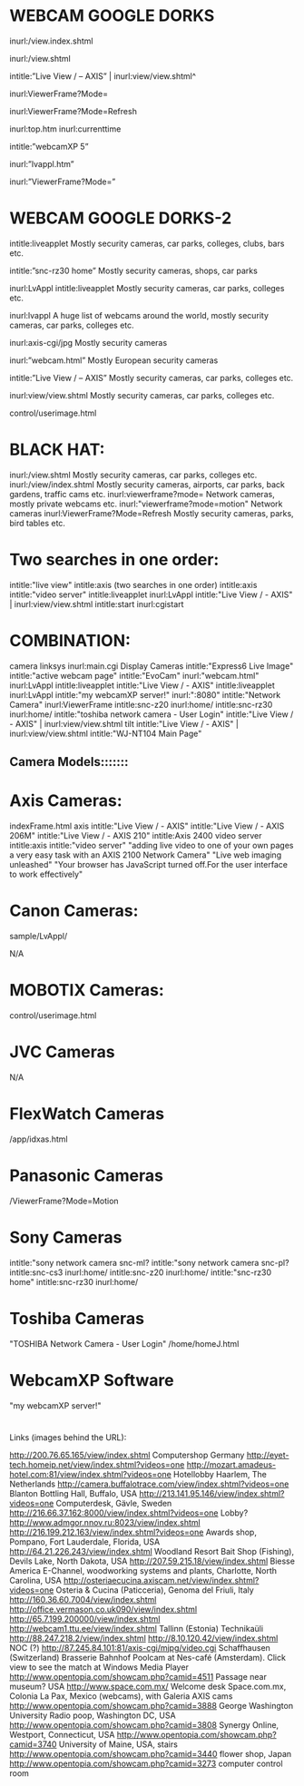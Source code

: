 # WEBCAM GOOGLE DORKS
 
inurl:/view.index.shtml
 
inurl:/view.shtml
 
intitle:”Live View / – AXIS” | inurl:view/view.shtml^
 
inurl:ViewerFrame?Mode=
 
inurl:ViewerFrame?Mode=Refresh

inurl:top.htm inurl:currenttime

intitle:”webcamXP 5”

inurl:”lvappl.htm”

inurl:”ViewerFrame?Mode=”

# WEBCAM GOOGLE DORKS-2

intitle:liveapplet Mostly security cameras, car parks, colleges, clubs, bars etc.

intitle:”snc-rz30 home” Mostly security cameras, shops, car parks

inurl:LvAppl intitle:liveapplet Mostly security cameras, car parks, colleges etc.

inurl:lvappl A huge list of webcams around the world, mostly security cameras, car parks, colleges
etc.

inurl:axis-cgi/jpg Mostly security cameras

inurl:”webcam.html” Mostly European security cameras

intitle:”Live View / – AXIS” Mostly security cameras, car parks, colleges etc.

inurl:view/view.shtml Mostly security cameras, car parks, colleges etc.

control/userimage.html

# BLACK HAT:
 
inurl:/view.shtml Mostly security cameras, car parks, colleges etc.
inurl:/view/index.shtml Mostly security cameras, airports, car parks, back gardens, traffic cams etc.
inurl:viewerframe?mode= Network cameras, mostly private webcams etc.
inurl:"viewerframe?mode=motion" Network cameras
inurl:ViewerFrame?Mode=Refresh Mostly security cameras, parks, bird tables etc.

# Two searches in one order:

intitle:"live view" intitle:axis (two searches in one order)
intitle:axis intitle:"video server"
intitle:liveapplet inurl:LvAppl
intitle:"Live View / - AXIS" | inurl:view/view.shtml
intitle:start inurl:cgistart

# COMBINATION:


camera linksys inurl:main.cgi
Display Cameras intitle:"Express6 Live Image"
intitle:"active webcam page"
intitle:"EvoCam" inurl:"webcam.html"
inurl:LvAppl intitle:liveapplet
intitle:"Live View / - AXIS"
intitle:liveapplet inurl:LvAppl
intitle:"my webcamXP server!" inurl:":8080"
intitle:"Network Camera" inurl:ViewerFrame
intitle:snc-z20 inurl:home/
intitle:snc-rz30 inurl:home/
intitle:"toshiba network camera - User Login"
intitle:"Live View / - AXIS" | inurl:view/view.shtml
tilt intitle:"Live View / - AXIS" | inurl:view/view.shtml
intitle:"WJ-NT104 Main Page"


## Camera Models:::::::

# Axis Cameras:

indexFrame.html axis
intitle:"Live View / - AXIS"
intitle:"Live View / - AXIS 206M"
intitle:"Live View / - AXIS 210"
intitle:Axis 2400 video server
intitle:axis intitle:"video server"
"adding live video to one of your own pages a very easy task with an AXIS 2100 Network Camera"
"Live web imaging unleashed"
"Your browser has JavaScript turned off.For the user interface to work effectively"

# Canon Cameras:

sample/LvAppl/

N/A

# MOBOTIX Cameras:

control/userimage.html

# JVC Cameras

N/A

# FlexWatch Cameras

/app/idxas.html

# Panasonic Cameras

/ViewerFrame?Mode=Motion

# Sony Cameras


intitle:"sony network camera snc-ml?
intitle:"sony network camera snc-pl?
intitle:snc-cs3 inurl:home/
intitle:snc-z20 inurl:home/
intitle:"snc-rz30 home"
intitle:snc-rz30 inurl:home/
 
 # Toshiba Cameras


"TOSHIBA Network Camera - User Login"
/home/homeJ.html
 
 # WebcamXP Software

"my webcamXP server!"

# 
Links (images behind the URL):
 
http://200.76.65.165/view/index.shtml Computershop Germany
http://eyet-tech.homeip.net/view/index.shtml?videos=one
http://mozart.amadeus-hotel.com:81/view/index.shtml?videos=one Hotellobby Haarlem, The Netherlands
http://camera.buffalotrace.com/view/index.shtml?videos=one Blanton Bottling Hall, Buffalo, USA
http://213.141.95.146/view/index.shtml?videos=one Computerdesk, Gävle, Sweden
http://216.66.37.162:8000/view/index.shtml?videos=one Lobby?
http://www.admgor.nnov.ru:8023/view/index.shtml
http://216.199.212.163/view/index.shtml?videos=one Awards shop, Pompano, Fort Lauderdale, Florida, USA
http://64.21.226.243/view/index.shtml Woodland Resort Bait Shop (Fishing), Devils Lake, North Dakota, USA
http://207.59.215.18/view/index.shtml Biesse America E-Channel, woodworking systems and plants, Charlotte, North Carolina, USA
http://osteriaecucina.axiscam.net/view/index.shtml?videos=one Osteria & Cucina (Paticceria), Genoma del Friuli, Italy
http://160.36.60.7004/view/index.shtml
http://office.vermason.co.uk090/view/index.shtml
http://65.7.199.200000/view/index.shtml
http://webcam1.ttu.ee/view/index.shtml Tallinn (Estonia) Technikaüli
http://88.247.218.2/view/index.shtml
http://8.10.120.42/view/index.shtml NOC (?)
http://87.245.84.101:81/axis-cgi/mjpg/video.cgi Schaffhausen (Switzerland) Brasserie Bahnhof
Poolcam at Nes-café (Amsterdam). Click view to see the match at Windows Media Player
http://www.opentopia.com/showcam.php?camid=4511 Passage near museum? USA
http://www.space.com.mx/ Welcome desk Space.com.mx, Colonia La Pax, Mexico (webcams), with Galeria AXIS cams
http://www.opentopia.com/showcam.php?camid=3888 George Washington University Radio poop, Washington DC, USA
http://www.opentopia.com/showcam.php?camid=3808 Synergy Online, Westport, Connecticut, USA
http://www.opentopia.com/showcam.php?camid=3740 University of Maine, USA, stairs
http://www.opentopia.com/showcam.php?camid=3440 flower shop, Japan
http://www.opentopia.com/showcam.php?camid=3273 computer control room
 
 
